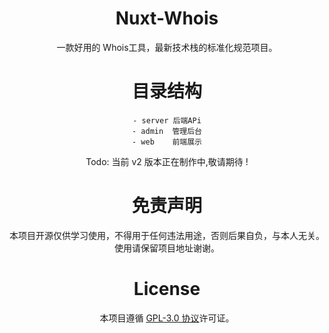 
<div align="center">

<h1 align="center">Nuxt-Whois</h1>
<p align="center">一款好用的 Whois工具，最新技术栈的标准化规范项目。</p> 


# 目录结构
    - server 后端APi
    - admin  管理后台
    - web    前端展示

Todo: 当前 v2 版本正在制作中,敬请期待 !

# 免责声明
本项目开源仅供学习使用，不得用于任何违法用途，否则后果自负，与本人无关。使用请保留项目地址谢谢。

# License
本项目遵循 [GPL-3.0 协议](./LICENSE)许可证。